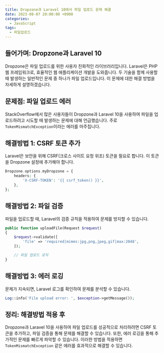 ```yaml
---
title: Dropzone과 Laravel 10에서 파일 업로드 문제 해결
date: 2023-08-07 20:00:00 +0900
categories:
  - JavaScript
tags:
  - 파일업로드
---
```


## 들어가며: Dropzone과 Laravel 10

Dropzone은 파일 업로드를 위한 사용자 친화적인 라이브러리입니다. Laravel은 PHP 웹 프레임워크로, 효율적인 웹 애플리케이션 개발을 도와줍니다. 두 기술을 함께 사용할 때 발생하는 일반적인 문제 중 하나가 파일 업로드입니다. 이 문제에 대한 해결 방법을 자세하게 설명하겠습니다.

## 문제점: 파일 업로드 에러

StackOverflow에서 많은 사용자들이 Dropzone과 Laravel 10을 사용하여 파일을 업로드하려고 시도할 때 발생하는 문제에 대해 언급했습니다. 주로 `TokenMismatchException`이라는 에러를 마주칩니다.

## 해결방법 1: CSRF 토큰 추가

Laravel은 보안을 위해 CSRF(크로스 사이트 요청 위조) 토큰을 필요로 합니다. 이 토큰을 Dropzone 설정에 추가해야 합니다.

```php
Dropzone.options.myDropzone = {
    headers: {
        'X-CSRF-TOKEN': '{{ csrf_token() }}',
    },
};
```

## 해결방법 2: 파일 검증

파일을 업로드할 때, Laravel의 검증 규칙을 적용하여 문제를 방지할 수 있습니다.

```php
public function uploadFile(Request $request)
{
    $request->validate([
        'file' => 'required|mimes:jpg,png,jpeg,gif|max:2048',
    ]);

    // 파일 업로드 로직
}
```

## 해결방법 3: 에러 로깅

문제가 지속되면, Laravel 로그를 확인하여 문제를 분석할 수 있습니다.

```php
Log::info('File upload error: ', $exception->getMessage());
```

## 정리: 해결방법 적용 후

Dropzone과 Laravel 10을 사용하여 파일 업로드를 성공적으로 처리하려면 CSRF 토큰을 추가하고, 파일 검증을 통해 문제를 해결할 수 있습니다. 또한, 에러 로깅을 통해 추가적인 문제를 빠르게 파악할 수 있습니다. 이러한 방법을 적용하면 `TokenMismatchException` 같은 에러를 효과적으로 해결할 수 있습니다.